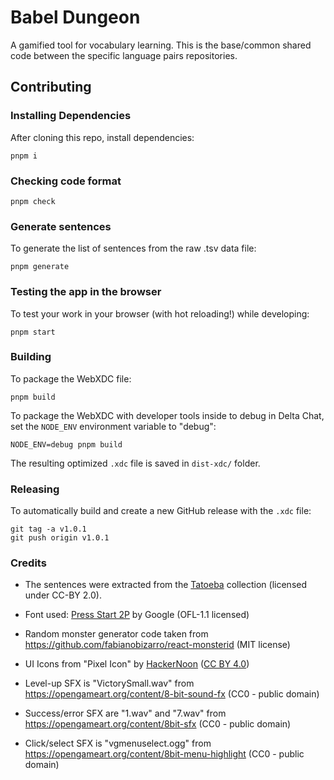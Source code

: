 # Babel Dungeon

A gamified tool for vocabulary learning.
This is the base/common shared code between the specific
language pairs repositories.

## Contributing

### Installing Dependencies

After cloning this repo, install dependencies:

```
pnpm i
```

### Checking code format

```
pnpm check
```

### Generate sentences

To generate the list of sentences from the raw .tsv data file:

```
pnpm generate
```

### Testing the app in the browser

To test your work in your browser (with hot reloading!) while developing:

```
pnpm start
```

### Building

To package the WebXDC file:

```
pnpm build
```

To package the WebXDC with developer tools inside to debug in Delta Chat, set the `NODE_ENV`
environment variable to "debug":

```
NODE_ENV=debug pnpm build
```

The resulting optimized `.xdc` file is saved in `dist-xdc/` folder.

### Releasing

To automatically build and create a new GitHub release with the `.xdc` file:

```
git tag -a v1.0.1
git push origin v1.0.1
```

### Credits

- The sentences were extracted from the [Tatoeba](https://tatoeba.org/en/downloads) collection (licensed under CC-BY 2.0).

- Font used: [Press Start 2P](https://github.com/fontsource/font-files/tree/main/fonts/google/press-start-2p) by Google (OFL-1.1 licensed)

- Random monster generator code taken from https://github.com/fabianobizarro/react-monsterid (MIT license)

- UI Icons from "Pixel Icon" by [HackerNoon](https://github.com/hackernoon/pixel-icon-library) ([CC BY 4.0](https://creativecommons.org/licenses/by/4.0/))

- Level-up SFX is "VictorySmall.wav" from https://opengameart.org/content/8-bit-sound-fx (CC0 - public domain)

- Success/error SFX are "1.wav" and "7.wav" from https://opengameart.org/content/8bit-sfx (CC0 - public domain)

- Click/select SFX is "vgmenuselect.ogg" from https://opengameart.org/content/8bit-menu-highlight (CC0 - public domain)
